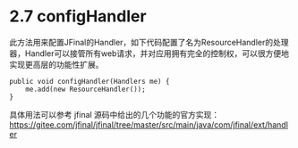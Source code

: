 # 2.7 configHandler
此方法用来配置JFinal的Handler，如下代码配置了名为ResourceHandler的处理器，Handler可以接管所有web请求，并对应用拥有完全的控制权，可以很方便地实现更高层的功能性扩展。
```
public void configHandler(Handlers me) {
    me.add(new ResourceHandler());
}
```
具体用法可以参考 jfinal 源码中给出的几个功能的官方实现：https://gitee.com/jfinal/jfinal/tree/master/src/main/java/com/jfinal/ext/handler